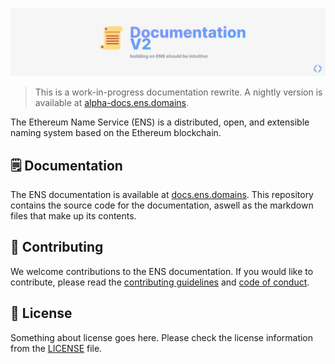 [![readme](./.github/readme.png)](https://alpha-docs.ens.domains/?ref=github-banner)

> This is a work-in-progress documentation rewrite. A nightly version is available at [alpha-docs.ens.domains](https://alpha-docs.ens.domains).

The Ethereum Name Service (ENS) is a distributed, open, and extensible naming system based on the Ethereum blockchain.

## 🗒️ Documentation

The ENS documentation is available at [docs.ens.domains](https://docs.ens.domains/?ref=github-link). This repository contains the source code for the documentation, aswell as the markdown files that make up its contents.

## 📖 Contributing

We welcome contributions to the ENS documentation. If you would like to contribute, please read the [contributing guidelines](./CONTRIBUTING.md) and [code of conduct](./CODE_OF_CONDUCT.md).

## 📄 License

Something about license goes here. Please check the license information from the [LICENSE](./LICENSE) file.
